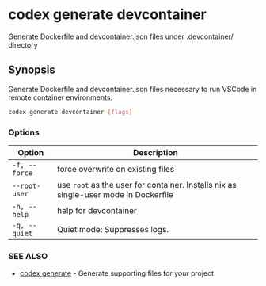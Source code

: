 # codex generate devcontainer

Generate Dockerfile and devcontainer.json files under .devcontainer/ directory

## Synopsis

Generate Dockerfile and devcontainer.json files necessary to run VSCode in remote container environments.

```bash
codex generate devcontainer [flags]
```

### Options

<!-- Markdown Table of Options -->
| Option | Description |
| --- | --- |
| `-f, --force` | force overwrite on existing files |
| `--root-user` | use `root` as the user for container. Installs nix as single-user mode in Dockerfile |
| `-h, --help` | help for devcontainer |
| `-q, --quiet` | Quiet mode: Suppresses logs. |


### SEE ALSO

* [codex generate](codex_generate.md)	 - Generate supporting files for your project
